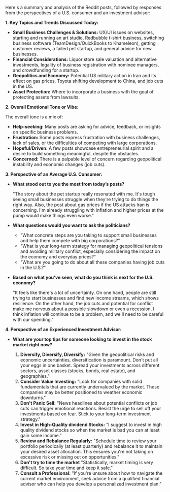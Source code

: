 Here's a summary and analysis of the Reddit posts, followed by responses from the perspectives of a U.S. consumer and an investment advisor:

**1. Key Topics and Trends Discussed Today:**

*   **Small Business Challenges & Solutions:** UX/UI issues on websites, starting and running an art studio, Redbubble t-shirt business, switching business software (TeamDesign/QuickBooks to Khameleon), getting customer reviews, a failed pet startup, and general advice for new businesses.
*   **Financial Considerations:** Liquor store sale valuation and alternative investments, legality of business registration with nominee managers, and crowdfunding for a startup.
*   **Geopolitics and Economy:** Potential US military action in Iran and its effect on gas prices, Toyota shifting development to China, and job cuts in the US.
*   **Asset Protection:** Where to incorporate a business with the goal of protecting assets from lawsuits.

**2. Overall Emotional Tone or Vibe:**

The overall tone is a mix of:

*   **Help-seeking:** Many posts are asking for advice, feedback, or insights on specific business problems.
*   **Frustration:** Some posts express frustration with business challenges, lack of sales, or the difficulties of competing with large corporations.
*   **Hopeful/Driven:** A few posts showcase entrepreneurial spirit and a desire to build something meaningful, despite the obstacles.
*   **Concerned:** There is a palpable level of concern regarding geopolitical instability and economic changes (job cuts).

**3. Perspective of an Average U.S. Consumer:**

*   **What stood out to you the most from today’s posts?**

    "The story about the pet startup really resonated with me. It's tough seeing small businesses struggle when they're trying to do things the right way. Also, the post about gas prices if the US attacks Iran is concerning. I'm already struggling with inflation and higher prices at the pump would make things even worse."

*   **What questions would you want to ask the politicians?**

    *   "What concrete steps are you taking to support small businesses and help them compete with big corporations?"
    *   "What is your long-term strategy for managing geopolitical tensions and avoiding military conflict, especially considering the impact on the economy and everyday prices?"
    *   "What are you going to do about all these companies having job cuts in the U.S.?"

*   **Based on what you’ve seen, what do you think is next for the U.S. economy?**

    "It feels like there's a lot of uncertainty. On one hand, people are still trying to start businesses and find new income streams, which shows resilience. On the other hand, the job cuts and potential for conflict make me nervous about a possible slowdown or even a recession. I think inflation will continue to be a problem, and we'll need to be careful with our spending."

**4. Perspective of an Experienced Investment Advisor:**

*   **What are your top tips for someone looking to invest in the stock market right now?**

    1.  **Diversify, Diversify, Diversify:** "Given the geopolitical risks and economic uncertainties, diversification is paramount. Don't put all your eggs in one basket. Spread your investments across different sectors, asset classes (stocks, bonds, real estate), and geographies."
    2.  **Consider Value Investing:** "Look for companies with solid fundamentals that are currently undervalued by the market. These companies may be better positioned to weather economic downturns."
    3.  **Don't Panic Sell:** "News headlines about potential conflicts or job cuts can trigger emotional reactions. Resist the urge to sell off your investments based on fear. Stick to your long-term investment strategy."
    4.  **Invest in High-Quality dividend Stocks:** "I suggest to invest in high quality dividend stocks so when the market is bad you can at least gain some income."
    5.  **Review and Rebalance Regularly:** "Schedule time to review your portfolio periodically (at least quarterly) and rebalance it to maintain your desired asset allocation. This ensures you're not taking on excessive risk or missing out on opportunities."
    6.  **Don't try to time the market** "Statistically, market timing is very difficult. So take your time and keep it safe."
    7.  **Consult a Professional:** "If you're unsure about how to navigate the current market environment, seek advice from a qualified financial advisor who can help you develop a personalized investment plan."
